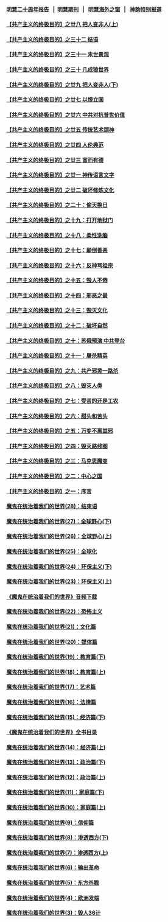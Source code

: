 #### [明慧二十周年报告](https://github.com/gfw-breaker/mh-reports/blob/master/README.md?t=07201941) &nbsp;&nbsp;|&nbsp;&nbsp;[明慧期刊](https://github.com/gfw-breaker/mh-qikan) &nbsp;&nbsp;|&nbsp;&nbsp; [明慧海外之窗](https://github.com/gfw-breaker/mh-news/blob/master/README.md?t=07201941) &nbsp;&nbsp;|&nbsp;&nbsp; [神韵特别报道](https://github.com/gfw-breaker/mh-news/blob/master/shenyun.md?t=07201941) 

#### [【共产主义的终极目的】之廿八 把人变非人(上)](../pages/nsc422/n11340492.md?t=07201941) 

#### [【共产主义的终极目的】之三十二 结语](../pages/nsc422/n11360535.md?t=07201941) 

#### [【共产主义的终极目的】之三十一 末世景观](../pages/nsc422/n11351129.md?t=07201941) 

#### [【共产主义的终极目的】之三十 几成狼世界](../pages/nsc422/n11348280.md?t=07201941) 

#### [【共产主义的终极目的】之廿九 把人变非人(下)](../pages/nsc422/n11344140.md?t=07201941) 

#### [【共产主义的终极目的】之廿七 以恨立国](../pages/nsc422/n11336944.md?t=07201941) 

#### [【共产主义的终极目的】之廿六 中共对抗普世价值](../pages/nsc422/n11324785.md?t=07201941) 

#### [【共产主义的终极目的】之廿五 传统艺术颂神](../pages/nsc422/n11296396.md?t=07201941) 

#### [【共产主义的终极目的】之廿四 人伦典范](../pages/nsc422/n11296397.md?t=07201941) 

#### [【共产主义的终极目的】之廿三 富而有德](../pages/nsc422/n11283598.md?t=07201941) 

#### [【共产主义的终极目的】之廿一 神传语言文字](../pages/nsc422/n11263265.md?t=07201941) 

#### [【共产主义的终极目的】之廿二 破坏修炼文化](../pages/nsc422/n11245728.md?t=07201941) 

#### [【共产主义的终极目的】之二十：偷天换日](../pages/nsc422/n11238846.md?t=07201941) 

#### [【共产主义的终极目的】之十九：打开地狱门](../pages/nsc422/n11206376.md?t=07201941) 

#### [【共产主义的终极目的】之十八：柔性洗脑](../pages/nsc422/n11199994.md?t=07201941) 

#### [【共产主义的终极目的】之十七：颠倒善恶](../pages/nsc422/n11179782.md?t=07201941) 

#### [【共产主义的终极目的】之十六：反神骂祖宗](../pages/nsc422/n11166798.md?t=07201941) 

#### [【共产主义的终极目的】之十五：毁人不倦](../pages/nsc422/n11166792.md?t=07201941) 

#### [【共产主义的终极目的】之十四：邪恶之最](../pages/nsc422/n11150249.md?t=07201941) 

#### [【共产主义的终极目的】之十三：毁灭文化](../pages/nsc422/n11135227.md?t=07201941) 

#### [【共产主义的终极目的】之十二：破坏自然](../pages/nsc422/n11135214.md?t=07201941) 

#### [【共产主义的终极目的】之十：苏俄预演 中共登台](../pages/nsc422/n11118424.md?t=07201941) 

#### [【共产主义的终极目的】之十一：屠杀精英](../pages/nsc422/n11118442.md?t=07201941) 

#### [【共产主义的终极目的】之九：共产邪灵一路杀](../pages/nsc422/n11114139.md?t=07201941) 

#### [【共产主义的终极目的】之八：毁灭人类](../pages/nsc422/n11108503.md?t=07201941) 

#### [【共产主义的终极目的】之七：受苦的还是工农](../pages/nsc422/n11101809.md?t=07201941) 

#### [【共产主义的终极目的】之六：甜头和苦头](../pages/nsc422/n11096971.md?t=07201941) 

#### [【共产主义的终极目的】之五：万变不离其邪](../pages/nsc422/n11091285.md?t=07201941) 

#### [【共产主义的终极目的】之四：毁灭路线图](../pages/nsc422/n11086284.md?t=07201941) 

#### [【共产主义的终极目的】之三：马克思魔变](../pages/nsc422/n11061941.md?t=07201941) 

#### [【共产主义的终极目的】之二：中心之国](../pages/nsc422/n11047728.md?t=07201941) 

#### [【共产主义的终极目的】之一：序言](../pages/nsc422/n11086077.md?t=07201941) 

#### [魔鬼在统治着我们的世界(28)：结束语](../pages/nsc422/n10936246.md?t=07201941) 

#### [魔鬼在统治着我们的世界(27)：全球野心(下)](../pages/nsc422/n10928319.md?t=07201941) 

#### [魔鬼在统治着我们的世界(26)：全球野心(上)](../pages/nsc422/n10900318.md?t=07201941) 

#### [魔鬼在统治着我们的世界(25)：全球化](../pages/nsc422/n10788205.md?t=07201941) 

#### [魔鬼在统治着我们的世界(24)：环保主义(下)](../pages/nsc422/n10695307.md?t=07201941) 

#### [魔鬼在统治着我们的世界(23)：环保主义(上)](../pages/nsc422/n10688613.md?t=07201941) 

#### [《魔鬼在统治着我们的世界》音频下载](../pages/nsc422/n10635553.md?t=07201941) 

#### [魔鬼在统治着我们的世界(22)：恐怖主义](../pages/nsc422/n10614727.md?t=07201941) 

#### [魔鬼在统治着我们的世界(21)：文化篇](../pages/nsc422/n10597706.md?t=07201941) 

#### [魔鬼在统治着我们的世界(20)：媒体篇](../pages/nsc422/n10586579.md?t=07201941) 

#### [魔鬼在统治着我们的世界(19)：教育篇(下)](../pages/nsc422/n10564808.md?t=07201941) 

#### [魔鬼在统治着我们的世界(18)：教育篇(上)](../pages/nsc422/n10526970.md?t=07201941) 

#### [魔鬼在统治着我们的世界(17)：艺术篇](../pages/nsc422/n10499093.md?t=07201941) 

#### [魔鬼在统治着我们的世界(16)：法律篇](../pages/nsc422/n10485969.md?t=07201941) 

#### [魔鬼在统治着我们的世界(15)：经济篇(下)](../pages/nsc422/n10469975.md?t=07201941) 

#### [《魔鬼在统治着我们的世界》全书目录](../pages/nsc422/n10464261.md?t=07201941) 

#### [魔鬼在统治着我们的世界(14)：经济篇(上)](../pages/nsc422/n10457370.md?t=07201941) 

#### [魔鬼在统治着我们的世界(13)：政治篇(下)](../pages/nsc422/n10448270.md?t=07201941) 

#### [魔鬼在统治着我们的世界(12)：政治篇(上)](../pages/nsc422/n10444576.md?t=07201941) 

#### [魔鬼在统治着我们的世界(11)：家庭篇(下)](../pages/nsc422/n10440961.md?t=07201941) 

#### [魔鬼在统治着我们的世界(10)：家庭篇(上)](../pages/nsc422/n10435448.md?t=07201941) 

#### [魔鬼在统治着我们的世界(9)：信仰篇](../pages/nsc422/n10432159.md?t=07201941) 

#### [魔鬼在统治着我们的世界(8)：渗透西方(下)](../pages/nsc422/n10429603.md?t=07201941) 

#### [魔鬼在统治着我们的世界(7)：渗透西方(上)](../pages/nsc422/n10426013.md?t=07201941) 

#### [魔鬼在统治着我们的世界(6)：输出革命](../pages/nsc422/n10421536.md?t=07201941) 

#### [魔鬼在统治着我们的世界(5)：东方杀戮](../pages/nsc422/n10417707.md?t=07201941) 

#### [魔鬼在统治着我们的世界(4)：欧洲发端](../pages/nsc422/n10414890.md?t=07201941) 

#### [魔鬼在统治着我们的世界(3)：毁人36计](../pages/nsc422/n10411583.md?t=07201941) 

